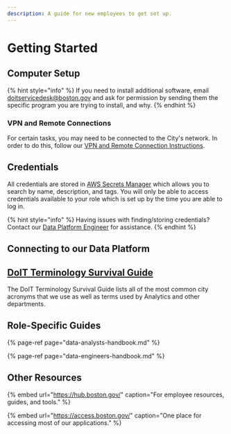 ```yaml
---
description: A guide for new employees to get set up.
---
```


# Getting Started

## Computer Setup

{% hint style="info" %}
If you need to install additional software, email [doitservicedesk@boston.gov](mailto:doitservicedesk@boston.gov) and ask for permission by sending them the specific program you are trying to install, and why.
{% endhint %}

### VPN and Remote Connections

For certain tasks, you may need to be connected to the City's network. In order to do this, follow our [VPN and Remote Connection Instructions](https://docs.google.com/document/d/1PRT5CnT9ugjEDVzB43GHc0YT3HWcOobQHpMybkqdFfE/edit#).

## Credentials

All credentials are stored in [AWS Secrets Manager](https://console.aws.amazon.com/secretsmanager/home?region=us-east-1#/listSecrets) which allows you to search by name, description, and tags. You will only be able to access credentials available to your role which is set up by the time you are able to log in.

{% hint style="info" %}
Having issues with finding/storing credentials? Contact our [Data Platform Engineer](../../team/employee-directory.md#data-engineering) for assistance.
{% endhint %}

## Connecting to our Data Platform

## [DoIT Terminology Survival Guide](https://drive.google.com/file/d/0B_9uYLGuZscpNUlHZWZoLVNUb0h2U0E2UUhMX2F4Yms2enpr/view)

The DoIT Terminology Survival Guide lists all of the most common city acronyms that we use as well as terms used by Analytics and other departments.

## Role-Specific Guides

{% page-ref page="data-analysts-handbook.md" %}

{% page-ref page="data-engineers-handbook.md" %}

## Other Resources

{% embed url="https://hub.boston.gov/" caption="For employee resources, guides, and tools." %}

{% embed url="https://access.boston.gov/" caption="One place for accessing most of our applications." %}



